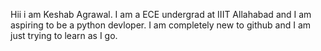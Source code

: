 Hii i am Keshab Agrawal.
I am a ECE undergrad at IIIT Allahabad and I am aspiring to be a python devloper.
I am completely new to github and I am just trying to learn as I go.
